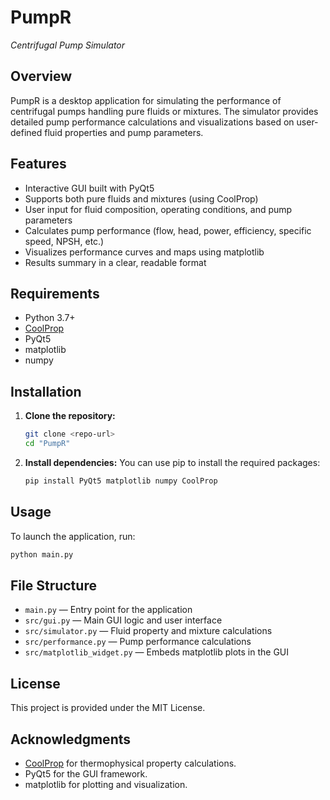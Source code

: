 # PumpR
*Centrifugal Pump Simulator*

## Overview
PumpR is a desktop application for simulating the performance of centrifugal pumps handling pure fluids or mixtures. The simulator provides detailed pump performance calculations and visualizations based on user-defined fluid properties and pump parameters.

## Features
- Interactive GUI built with PyQt5
- Supports both pure fluids and mixtures (using CoolProp)
- User input for fluid composition, operating conditions, and pump parameters
- Calculates pump performance (flow, head, power, efficiency, specific speed, NPSH, etc.)
- Visualizes performance curves and maps using matplotlib
- Results summary in a clear, readable format

## Requirements 
- Python 3.7+
- [CoolProp](http://www.coolprop.org/)
- PyQt5
- matplotlib
- numpy

## Installation
1. **Clone the repository:**
   ```bash
   git clone <repo-url>
   cd "PumpR"
   ```
2. **Install dependencies:**
   You can use pip to install the required packages:
   ```bash
   pip install PyQt5 matplotlib numpy CoolProp
   ```

## Usage

To launch the application, run:
```bash
python main.py
```

## File Structure
- `main.py` — Entry point for the application
- `src/gui.py` — Main GUI logic and user interface
- `src/simulator.py` — Fluid property and mixture calculations
- `src/performance.py` — Pump performance calculations
- `src/matplotlib_widget.py` — Embeds matplotlib plots in the GUI

## License
This project is provided under the MIT License.

## Acknowledgments
- [CoolProp](http://www.coolprop.org/) for thermophysical property calculations.
- PyQt5 for the GUI framework.
- matplotlib for plotting and visualization.